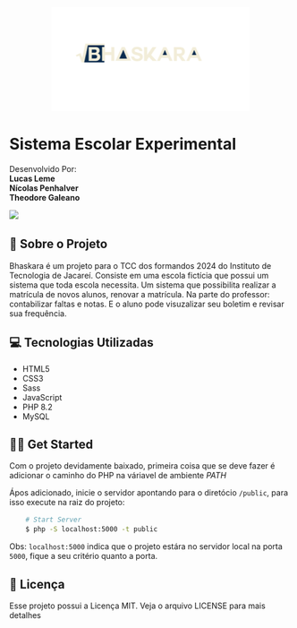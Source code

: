 <img src="public/assets/images/home/logo-dark.png" style="margin-left: 50%; transform: translateX(-50%)">

# Sistema Escolar Experimental
Desenvolvido Por: <br>
<span style="font-weight: bold">Lucas Leme</span> <br>
<span style="font-weight: bold">Nícolas Penhalver</span> <br>
<span style="font-weight: bold">Theodore Galeano</span> <br>

<img src="https://i.imgur.com/JRkKHcL.png">

## 📖 Sobre o Projeto 
Bhaskara é um projeto para o TCC dos formandos 2024 do Instituto de Tecnologia de Jacareí. Consiste em uma escola fictícia que possui um sistema que toda escola necessita. Um sistema que possibilita realizar a matrícula de novos alunos, renovar a matrícula. Na parte do professor: contabilizar faltas e notas. E o aluno pode visuzalizar seu boletim e revisar sua frequência.

## 💻 Tecnologias Utilizadas

- HTML5
- CSS3
- Sass
- JavaScript
- PHP 8.2
- MySQL

## 🏃‍♂️ Get Started
Com o projeto devidamente baixado, primeira coisa que se deve fazer é adicionar o caminho do PHP na váriavel de ambiente *PATH* 

Ápos adicionado, inicie o servidor apontando para o diretócio `/public`, para isso execute na raiz do projeto:

```bash
    # Start Server
    $ php -S localhost:5000 -t public
```

Obs: `localhost:5000` indica que o projeto estára no servidor local na porta `5000`, fique a seu critério quanto a porta.

## 🧾 Licença
Esse projeto possui a Licença MIT. Veja o arquivo LICENSE para mais detalhes
